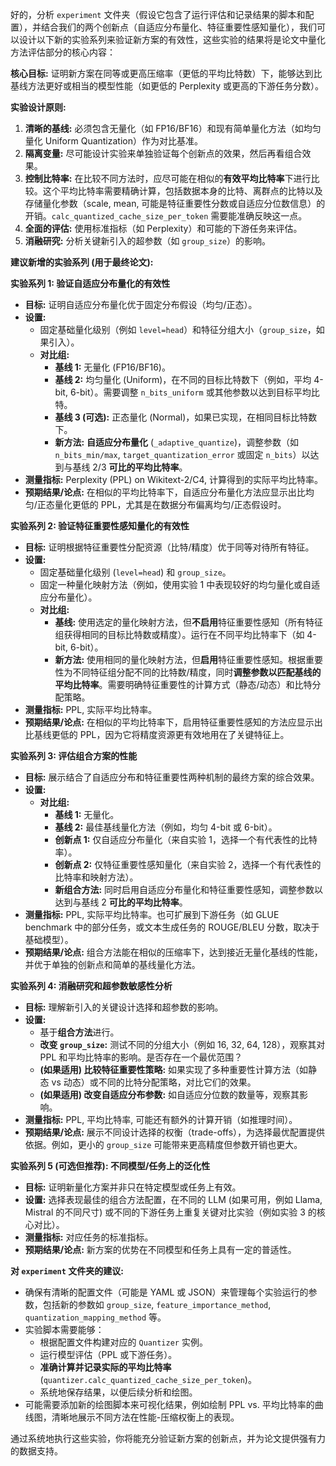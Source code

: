 
好的，分析 `experiment` 文件夹（假设它包含了运行评估和记录结果的脚本和配置），并结合我们的两个创新点（自适应分布量化、特征重要性感知量化），我们可以设计以下新的实验系列来验证新方案的有效性，这些实验的结果将是论文中量化方法评估部分的核心内容：

**核心目标:** 证明新方案在同等或更高压缩率（更低的平均比特数）下，能够达到比基线方法更好或相当的模型性能（如更低的 Perplexity 或更高的下游任务分数）。

**实验设计原则:**

1.  **清晰的基线:** 必须包含无量化（如 FP16/BF16）和现有简单量化方法（如均匀量化 Uniform Quantization）作为对比基准。
2.  **隔离变量:** 尽可能设计实验来单独验证每个创新点的效果，然后再看组合效果。
3.  **控制比特率:** 在比较不同方法时，应尽可能在相似的**有效平均比特率**下进行比较。这个平均比特率需要精确计算，包括数据本身的比特、离群点的比特以及存储量化参数（scale, mean, 可能是特征重要性分数或自适应分位数信息）的开销。`calc_quantized_cache_size_per_token` 需要能准确反映这一点。
4.  **全面的评估:** 使用标准指标（如 Perplexity）和可能的下游任务来评估。
5.  **消融研究:** 分析关键新引入的超参数（如 `group_size`）的影响。

**建议新增的实验系列 (用于最终论文):**

**实验系列 1: 验证自适应分布量化的有效性**

*   **目标:** 证明自适应分布量化优于固定分布假设（均匀/正态）。
*   **设置:**
    *   固定基础量化级别（例如 `level=head`）和特征分组大小（`group_size`，如果引入）。
    *   **对比组:**
        *   **基线 1:** 无量化 (FP16/BF16)。
        *   **基线 2:** 均匀量化 (Uniform)，在不同的目标比特数下（例如，平均 4-bit, 6-bit）。需要调整 `n_bits_uniform` 或其他参数以达到目标平均比特。
        *   **基线 3 (可选):** 正态量化 (Normal)，如果已实现，在相同目标比特数下。
        *   **新方法:** **自适应分布量化** (`_adaptive_quantize`)，调整参数（如 `n_bits_min/max`, `target_quantization_error` 或固定 `n_bits`）以达到与基线 2/3 **可比的平均比特率**。
*   **测量指标:** Perplexity (PPL) on Wikitext-2/C4, 计算得到的实际平均比特率。
*   **预期结果/论点:** 在相似的平均比特率下，自适应分布量化方法应显示出比均匀/正态量化更低的 PPL，尤其是在数据分布偏离均匀/正态假设时。

**实验系列 2: 验证特征重要性感知量化的有效性**

*   **目标:** 证明根据特征重要性分配资源（比特/精度）优于同等对待所有特征。
*   **设置:**
    *   固定基础量化级别 (`level=head`) 和 `group_size`。
    *   固定一种量化映射方法（例如，使用实验 1 中表现较好的均匀量化或自适应分布量化）。
    *   **对比组:**
        *   **基线:** 使用选定的量化映射方法，但**不启用**特征重要性感知（所有特征组获得相同的目标比特数或精度）。运行在不同平均比特率下（如 4-bit, 6-bit）。
        *   **新方法:** 使用相同的量化映射方法，但**启用**特征重要性感知。根据重要性为不同特征组分配不同的比特数/精度，同时**调整参数以匹配基线的平均比特率**。需要明确特征重要性的计算方式（静态/动态）和比特分配策略。
*   **测量指标:** PPL, 实际平均比特率。
*   **预期结果/论点:** 在相似的平均比特率下，启用特征重要性感知的方法应显示出比基线更低的 PPL，因为它将精度资源更有效地用在了关键特征上。

**实验系列 3: 评估组合方案的性能**

*   **目标:** 展示结合了自适应分布和特征重要性两种机制的最终方案的综合效果。
*   **设置:**
    *   **对比组:**
        *   **基线 1:** 无量化。
        *   **基线 2:** 最佳基线量化方法（例如，均匀 4-bit 或 6-bit）。
        *   **创新点 1:** 仅自适应分布量化（来自实验 1，选择一个有代表性的比特率）。
        *   **创新点 2:** 仅特征重要性感知量化（来自实验 2，选择一个有代表性的比特率和映射方法）。
        *   **新组合方法:** 同时启用自适应分布量化和特征重要性感知，调整参数以达到与基线 2 **可比的平均比特率**。
*   **测量指标:** PPL, 实际平均比特率。也可扩展到下游任务（如 GLUE benchmark 中的部分任务，或文本生成任务的 ROUGE/BLEU 分数，取决于基础模型）。
*   **预期结果/论点:** 组合方法能在相似的压缩率下，达到接近无量化基线的性能，并优于单独的创新点和简单的基线量化方法。

**实验系列 4: 消融研究和超参数敏感性分析**

*   **目标:** 理解新引入的关键设计选择和超参数的影响。
*   **设置:**
    *   基于**组合方法**进行。
    *   **改变 `group_size`:** 测试不同的分组大小（例如 16, 32, 64, 128），观察其对 PPL 和平均比特率的影响。是否存在一个最优范围？
    *   **(如果适用) 比较特征重要性策略:** 如果实现了多种重要性计算方法（如静态 vs 动态）或不同的比特分配策略，对比它们的效果。
    *   **(如果适用) 改变自适应分布参数:** 如自适应分位数的数量等，观察其影响。
*   **测量指标:** PPL, 平均比特率, 可能还有额外的计算开销（如推理时间）。
*   **预期结果/论点:** 展示不同设计选择的权衡（trade-offs），为选择最优配置提供依据。例如，更小的 `group_size` 可能带来更高精度但参数开销也更大。

**实验系列 5 (可选但推荐): 不同模型/任务上的泛化性**

*   **目标:** 证明新量化方案并非只在特定模型或任务上有效。
*   **设置:** 选择表现最佳的组合方法配置，在不同的 LLM (如果可用，例如 Llama, Mistral 的不同尺寸) 或不同的下游任务上重复关键对比实验（例如实验 3 的核心对比）。
*   **测量指标:** 对应任务的标准指标。
*   **预期结果/论点:** 新方案的优势在不同模型和任务上具有一定的普适性。

**对 `experiment` 文件夹的建议:**

*   确保有清晰的配置文件（可能是 YAML 或 JSON）来管理每个实验运行的参数，包括新的参数如 `group_size`, `feature_importance_method`, `quantization_mapping_method` 等。
*   实验脚本需要能够：
    *   根据配置文件构建对应的 `Quantizer` 实例。
    *   运行模型评估（PPL 或下游任务）。
    *   **准确计算并记录实际的平均比特率** (`quantizer.calc_quantized_cache_size_per_token`)。
    *   系统地保存结果，以便后续分析和绘图。
*   可能需要添加新的绘图脚本来可视化结果，例如绘制 PPL vs. 平均比特率的曲线图，清晰地展示不同方法在性能-压缩权衡上的表现。

通过系统地执行这些实验，你将能充分验证新方案的创新点，并为论文提供强有力的数据支持。
